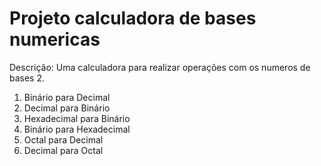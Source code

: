 <h1>Projeto calculadora de bases numericas</h1>

<p>Descrição: Uma calculadora para realizar operações com os numeros de bases 2.
  <ol>
    <li> Binário para Decimal</li>
    <li> Decimal para Binário</li>
    <li> Hexadecimal para Binário</li>
    <li> Binário para Hexadecimal</li>
    <li> Octal para Decimal</li>
    <li> Decimal para Octal</li>
  </ol>
</p>
